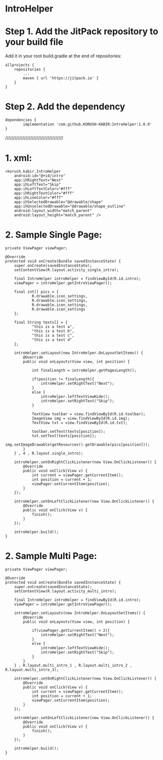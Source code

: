 # IntroHelper

# Step 1. Add the JitPack repository to your build file 

Add it in your root build.gradle at the end of repositories:

	allprojects {
		repositories {
			...
			maven { url 'https://jitpack.io' }
		}
	}
  
  # Step 2. Add the dependency
  
  	dependencies {
	        implementation 'com.github.KORUSH-KABIR:IntroHelper:1.0.0'
	}
	

/////////////////////////////////////


# 1. xml:

    <korush.kabir.IntroHelper
        android:id="@+id/intro"
        app:ihRightText="Next"
        app:ihLeftText="Skip"
        app:ihLeftTextColor="#fff"
        app:ihRightTextColor="#fff"
        app:ihLineColor="#fff"
        app:ihSelectedDrawable="@drawable/shape"
        app:ihUnselectedDrawable="@drawable/shape_outline"
        android:layout_width="match_parent"
        android:layout_height="match_parent" />


# 2. Sample Single Page:

    private ViewPager viewPager;

    @Override
    protected void onCreate(Bundle savedInstanceState) {
        super.onCreate(savedInstanceState);
        setContentView(R.layout.activity_single_intro);

        final IntroHelper introHelper = findViewById(R.id.intro);
        viewPager = introHelper.getIntroViewPager();

        final int[] pics = {
                R.drawable.icon_settings,
                R.drawable.icon_settings,
                R.drawable.icon_settings,
                R.drawable.icon_settings
        };

        final String texts[] = {
                "this is a test a",
                "this is a test b",
                "this is a test c",
                "this is a test d"
        };

        introHelper.setLayout(new IntroHelper.OnLayoutSetItems() {
            @Override
            public void onLayouts(View view, int position) {

                int finalLength = introHelper.getPagesLength();

                if(position != finalLength){
                    introHelper.setRightText("Next");
                }
                else {
                    introHelper.leftTextViewHide();
                    introHelper.setRightText("Skip");
                }

                TextView toolbar = view.findViewById(R.id.toolbar);
                ImageView img = view.findViewById(R.id.img);
                TextView txt = view.findViewById(R.id.txt);

                toolbar.setText(texts[position]);
                txt.setText(texts[position]);
                img.setImageDrawable(getResources().getDrawable(pics[position]));
            }
        } , 4 , R.layout.single_intro);

        introHelper.setOnRightClickListener(new View.OnClickListener() {
            @Override
            public void onClick(View v) {
                int current = viewPager.getCurrentItem();
                int position = current + 1;
                viewPager.setCurrentItem(position);
            }
        });

        introHelper.setOnLeftClickListener(new View.OnClickListener() {
            @Override
            public void onClick(View v) {
                finish();
            }
        });

        introHelper.build();
    }


# 2. Sample Multi Page:

    private ViewPager viewPager;

    @Override
    protected void onCreate(Bundle savedInstanceState) {
        super.onCreate(savedInstanceState);
        setContentView(R.layout.activity_multi_intro);

        final IntroHelper introHelper = findViewById(R.id.intro);
        viewPager = introHelper.getIntroViewPager();

        introHelper.setLayouts(new IntroHelper.OnLayoutSetItems() {
            @Override
            public void onLayouts(View view, int position) {

                if(viewPager.getCurrentItem() < 2){
                    introHelper.setRightText("Next");
                }
                else {
                    introHelper.leftTextViewHide();
                    introHelper.setRightText("Skip");
                }
            }
        } , R.layout.multi_intro_1 , R.layout.multi_intro_2 , R.layout.multi_intro_3);

        introHelper.setOnRightClickListener(new View.OnClickListener() {
            @Override
            public void onClick(View v) {
                int current = viewPager.getCurrentItem();
                int position = current + 1;
                viewPager.setCurrentItem(position);
            }
        });

        introHelper.setOnLeftClickListener(new View.OnClickListener() {
            @Override
            public void onClick(View v) {
                finish();
            }
        });

        introHelper.build();
    }
